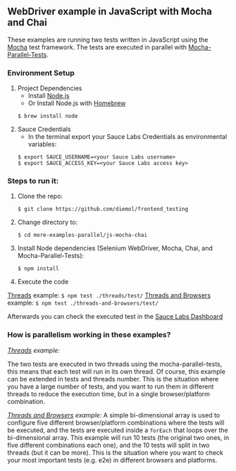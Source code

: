 ## WebDriver example in JavaScript with Mocha and Chai

These examples are running two tests written in JavaScript using the [Mocha](https://mochajs.org/) test framework. The
tests are executed in parallel with [Mocha-Parallel-Tests](https://www.npmjs.com/package/mocha-parallel-tests).

### Environment Setup

1. Project Dependencies
    * Install [Node.js](https://nodejs.org/en/)
    * Or Install Node.js with [Homebrew](http://brew.sh/)
    ```
    $ brew install node
    ```
2. Sauce Credentials
    * In the terminal export your Sauce Labs Credentials as environmental variables:
    ```
    $ export SAUCE_USERNAME=<your Sauce Labs username>
    $ export SAUCE_ACCESS_KEY=<your Sauce Labs access key>
    ```

### Steps to run it:

1. Clone the repo:

    ```
    $ git clone https://github.com/diemol/frontend_testing
    ```
1. Change directory to:

    ```
    $ cd more-examples-parallel/js-mocha-chai
    ```
1. Install Node dependencies (Selenium WebDriver, Mocha, Chai, and Mocha-Parallel-Tests):

    ```
    $ npm install
    ```
1. Execute the code

  [Threads](https://github.com/diemol/frontend_testing/tree/master/more-examples-parallel/js-mocha-chai/threads) example:
	```
	$ npm test ./threads/test/
	```
  [Threads and Browsers](https://github.com/diemol/frontend_testing/tree/master/more-examples-parallel/js-mocha-chai/threads-and-browsers) example:
	```
	$ npm test ./threads-and-browsers/test/
	```

Afterwards you can check the executed test in the [Sauce Labs Dashboard](https://saucelabs.com/beta/dashboard/)

### How is parallelism working in these examples?

_[Threads](https://github.com/diemol/frontend_testing/tree/master/more-examples-parallel/js-mocha-chai/threads) example:_

The two tests are executed in two threads using the mocha-parallel-tests, this means that each test will run in its own thread. Of course, this example can be extended in tests and threads number. This is the situation where you have a large number of tests, and you want to run them in different threads to reduce the execution time, but in a single browser/platform combination.

_[Threads and Browsers](https://github.com/diemol/frontend_testing/tree/master/more-examples-parallel/js-mocha-chai/threads-and-browsers) example:_
A simple bi-dimensional array is used to configure five different browser/platform combinations where the tests will be executed, and the tests are executed inside a `forEach` that loops over the bi-dimensional array. This example will run 10 tests (the original two ones, in five different combinations each one), and the 10 tests will split in two threads (but it can be more). This is the situation where you want to check your most important tests (e.g. e2e) in different browsers and platforms.
	

